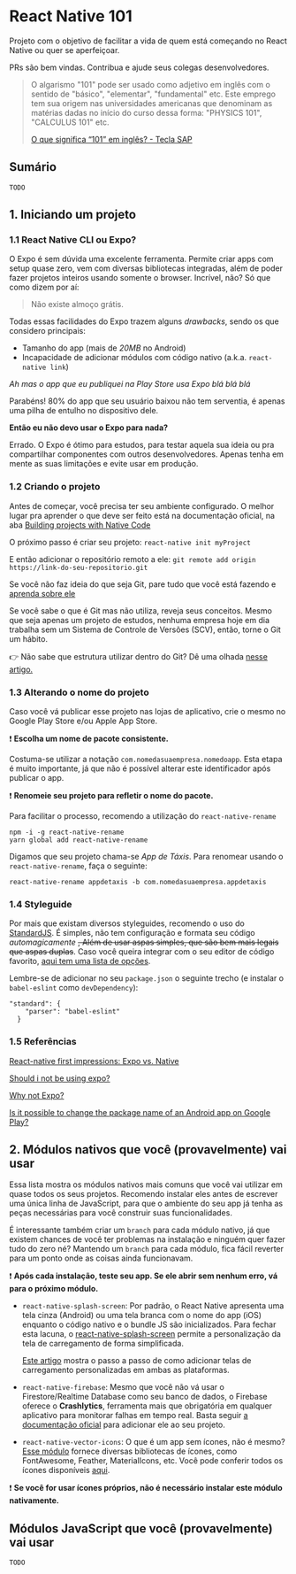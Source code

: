 # React Native 101

Projeto com o objetivo de facilitar a vida de quem está começando no React Native ou quer se aperfeiçoar.

PRs são bem vindas. Contribua e ajude seus colegas desenvolvedores.

>O algarismo "101" pode ser usado como adjetivo em inglês com o sentido de "básico", "elementar", "fundamental" etc. Este emprego tem sua origem nas universidades americanas que denominam as matérias dadas no início do curso dessa forma: "PHYSICS 101", "CALCULUS 101" etc.
>
>[O que significa “101” em inglês? - Tecla SAP](https://www.teclasap.com.br/vocabulario-elementar/)

## Sumário
`TODO`

## 1. Iniciando um projeto
### 1.1 React Native CLI ou Expo?

O Expo é sem dúvida uma excelente ferramenta. Permite criar apps com setup quase zero, vem com diversas
bibliotecas integradas, além de poder fazer projetos inteiros usando somente o browser. Incrível, não? Só que como dizem por aí:

> Não existe almoço grátis.

Todas essas facilidades do Expo trazem alguns _drawbacks_, sendo os que considero principais:

* Tamanho do app (mais de *20MB* no Android)
* Incapacidade de adicionar módulos com código nativo (a.k.a. `react-native link`)

_Ah mas o app que eu publiquei na Play Store usa Expo blá blá blá_

Parabéns! 80% do app que seu usuário baixou não tem serventia, é apenas uma pilha de entulho no dispositivo dele.

**Então eu não devo usar o Expo para nada?**

Errado. O Expo é ótimo para estudos, para testar aquela sua ideia ou pra compartilhar componentes com outros desenvolvedores. Apenas tenha em mente as suas limitações e evite usar em produção.

### 1.2 Criando o projeto

Antes de começar, você precisa ter seu ambiente configurado. O melhor lugar pra aprender o que deve ser feito está na documentação oficial, na aba [Building projects with Native Code](https://facebook.github.io/react-native/docs/getting-started)

O próximo passo é criar seu projeto:
`react-native init myProject`

E então adicionar o repositório remoto a ele:
`git remote add origin https://link-do-seu-repositorio.git`

Se você não faz ideia do que seja Git, pare tudo que você está fazendo e [aprenda sobre ele](http://rogerdudler.github.io/git-guide/index.pt_BR.html)

Se você sabe o que é Git mas não utiliza, reveja seus conceitos. Mesmo que seja apenas um projeto de estudos, nenhuma empresa hoje em dia trabalha sem um Sistema de Controle de Versões (SCV), então, torne o Git um hábito.

👉 Não sabe que estrutura utilizar dentro do Git? Dê uma olhada [nesse artigo.](https://nvie.com/posts/a-successful-git-branching-model/)

### 1.3 Alterando o nome do projeto

Caso você vá publicar esse projeto nas lojas de aplicativo, crie o mesmo no Google Play Store e/ou Apple App Store.

❗️ **Escolha um nome de pacote consistente.** 

Costuma-se utilizar a notação `com.nomedasuaempresa.nomedoapp`. Esta etapa é muito importante, já que não é possível alterar este identificador após publicar o app.

❗️ **Renomeie seu projeto para refletir o nome do pacote.**

Para facilitar o processo, recomendo a utilização do `react-native-rename`

```
npm -i -g react-native-rename
yarn global add react-native-rename
```

Digamos que seu projeto chama-se _App de Táxis_. Para renomear usando o `react-native-rename`, faça o seguinte:

```
react-native-rename appdetaxis -b com.nomedasuaempresa.appdetaxis
```

### 1.4 Styleguide

Por mais que existam diversos styleguides, recomendo o uso do [StandardJS](https://standardjs.com/). É simples, não tem configuração e formata seu código _automagicamente_ ~~, Além de usar aspas simples, que são bem mais legais que aspas duplas~~. Caso você queira integrar com o seu editor de código favorito, [aqui tem uma lista de opções](https://standardjs.com/#are-there-text-editor-plugins).

Lembre-se de adicionar no seu `package.json` o seguinte trecho (e instalar o `babel-eslint` como `devDependency`):

```
"standard": {
    "parser": "babel-eslint"
  }
```

### 1.5 Referências
[React-native first impressions: Expo vs. Native](https://medium.com/@paulsc/react-native-first-impressions-expo-vs-native-9565cce44c92)

[Should i not be using expo?](https://www.reddit.com/r/reactnative/comments/94xsbd/should_i_not_be_using_expo/)

[Why not Expo?](https://docs.expo.io/versions/latest/introduction/why-not-expo/)

[Is it possible to change the package name of an Android app on Google Play?](https://stackoverflow.com/questions/17582289/is-it-possible-to-change-the-package-name-of-an-android-app-on-google-play)

## 2. Módulos nativos que você (provavelmente) vai usar

Essa lista mostra os módulos nativos mais comuns que você vai utilizar em quase todos os seus projetos. Recomendo instalar eles antes de escrever uma única linha de JavaScript, para que o ambiente do seu app já tenha as peças necessárias para você construir suas funcionalidades.

É interessante também criar um `branch` para cada módulo nativo, já que existem chances de você ter problemas na instalação e ninguém quer fazer tudo do zero né? Mantendo um `branch` para cada módulo, fica fácil reverter para um ponto onde as coisas ainda funcionavam.

❗️ **Após cada instalação, teste seu app. Se ele abrir sem nenhum erro, vá para o próximo módulo.** 

* `react-native-splash-screen`: Por padrão, o React Native apresenta uma tela cinza (Android) ou uma tela branca com o nome do app (iOS) enquanto o código nativo e o bundle JS são inicializados. Para fechar esta lacuna, o [react-native-splash-screen](https://github.com/crazycodeboy/react-native-splash-screen#installation) permite a personalização da tela de carregamento de forma simplificada.

    [Este artigo](https://medium.com/handlebar-labs/how-to-add-a-splash-screen-to-a-react-native-app-ios-and-android-30a3cec835ae) mostra o passo a passo de como adicionar telas de carregamento personalizadas em ambas as plataformas. 

* `react-native-firebase`: Mesmo que você não vá usar o Firestore/Realtime Database como seu banco de dados, o Firebase oferece o **Crashlytics**, ferramenta mais que obrigatória em qualquer aplicativo para monitorar falhas em tempo real. Basta seguir [a documentação oficial](https://rnfirebase.io) para adicionar ele ao seu projeto.

* `react-native-vector-icons`: O que é um app sem ícones, não é mesmo? [Esse módulo](https://github.com/oblador/react-native-vector-icons) fornece diversas bibliotecas de ícones, como FontAwesome, Feather, MaterialIcons, etc. Você pode conferir todos os ícones disponíveis [aqui](https://oblador.github.io/react-native-vector-icons/).

❗️ **Se você for usar ícones próprios, não é necessário instalar este módulo nativamente.** 

## Módulos JavaScript que você (provavelmente) vai usar

`TODO`